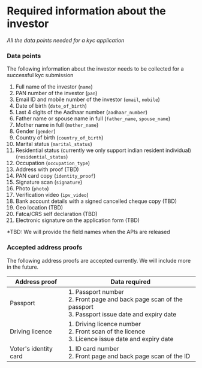 # Required information about the investor
*All the data points needed for a kyc application*

### Data points

The following information about the investor needs to be collected for a successful kyc submission
1. Full name of the investor (`name`)
2. PAN number of the investor (`pan`)
3. Email ID and mobile number of the investor (`email`, `mobile`)
4. Date of birth (`date_of_birth`)
5. Last 4 digits of the Aadhaar number (`aadhaar_number`)
6. Father name or spouse name in full (`father_name`, `spouse_name`)
7. Mother name in full (`mother_name`)
8. Gender (`gender`)
9. Country of birth (`country_of_birth`)
10. Marital status (`marital_status`)
11. Residential status (currently we only support indian resident individual) (`residential_status`)
12. Occupation (`occupation_type`)
13. Address with proof (TBD)
14. PAN card copy (`identity_proof`)
15. Signature scan (`signature`)
16. Photo (`photo`)
17. Verification video (`ipv_video`)
18. Bank account details with a signed cancelled cheque copy (TBD)
19. Geo location (TBD)
20. Fatca/CRS self declaration (TBD)
21. Electronic signature on the application form (TBD)

\*TBD: We will provide the field names when the APIs are released


### Accepted address proofs

The following address proofs are accepted currently. We will include more in the future.

|Address proof|Data required|
|-------------|-------------|
|Passport|1. Passport number <br> 2. Front page and back page scan of the passport <br> 3. Passport issue date and expiry date|
|Driving licence|1. Driving licence number <br> 2. Front scan of the licence <br> 3. Licence issue date and expiry date|
|Voter's identity card|1. ID card number <br> 2. Front page and back page scan of the ID|
